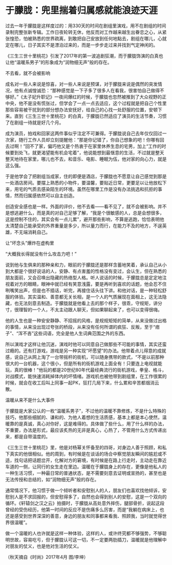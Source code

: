 # 于朦胧：兜里揣着归属感就能浪迹天涯

过去一年于朦胧是这样度过的：用330天的时间在剧组里演戏，用不在剧组的时间录制完整张新专辑。工作日夜轮转无休，他反而对工作越来越生出眷恋之心，从紧张惶恐，怕被熟悉的世界疏离，到敢把自己安放到任何地點去，剧组在哪儿，心就定在哪儿，日子其实不是漂泊过来的，而是一步步走过来并找到气定神闲的。 

《三生三世十里桃花》引发了2017年的第一波追剧狂潮，而于朦胧饰演的白真也让他“温暖系男子”的形象成为“润物细无声”般的存在。 

不去看，就不会被影响 

成名对一些人来说是惊喜，对一些人来说是预谋，对于朦胧来说是偶然的突发情况，他有点诚惶诚恐：“那种感觉是一下子多了很多人在看我，很害怕自己做得不够好。”《太子妃升职记》一夜间爆红的时候，于朦胧也忽然被推到了大众视野的正中央，他不是没有慌张过，但学会了一点一点去适应，这个过程就是把自己个性里那些容易被干扰到的部分想办法安抚好，给自己的心找一处舒服的位置，安顿下来。直到《三生三世十里桃花》的白真，于朦胧已然适应了演员的生活节奏，习惯了在剧组一待就是好几个月。 

成为演员，拍戏和回家这两件事似乎注定不可兼得。于朦胧说自己去年仅仅回过一次家，随行工作人员却立刻提醒他：“那是你记错了，你自己想象的吧！你哪有回去过啊！”回不了家，偏巧他又是个热衷于在家里休养生息的宅男，加上“工作的时候要到处飞，就更渴望能有机会宅着”，他说能想到最惬意的生活，不过就是整天整天地待在家里，哪儿也不去，和音乐、电影、睡眠为伍，他对家的向心力，就是这么强。 

于是他学会了把剧组当成家，住的即便是酒店，于朦胧也不愿意让自己感觉到那是一处酒店房间。要摆上熟悉的小物件，要温馨，要贴近日常，更要足以让他放松下来，用宅的气质去感染陌生的环境。虽然在哪里工作是没有办法挑选和抗拒的事情，然而归属感依然可以自主创造。 

创造安全感也是一样。外面的评价，他不去看——看不见了，就不会被影响。并不是想逃避什么，而是真的对自己足够了解，“我是个很敏感的人，总是会想很多，这是控制不住的，其实会有一点儿累”，避开那些影响，不算是逃跑，恰恰表明他太清楚自己能承受的外界重量是多少，所以量力而行，在能力不及的地方，不逞英雄，不无端消耗自己。 

让“坏念头”爆炸在虚构里 

“大概我长得就没有什么攻击力吧！” 

说到他与生俱来的那种亲和力，眼前的于朦胧还是那样含蓄地笑着，承认自己从小到大都是个很好说话的人，安静、有点害羞的性格没有变过，会认生，但在熟悉的朋友面前，又会召唤出隐藏的热络型人格。听人说话的时候，于朦胧总是定定地注视着对方的眼睛，眼神中就已经有笑意浅露，要是再听到喜欢的话题，他会忍不住咧嘴笑出声，但是也不插话，听完，再接住话头往下讲。和他对话，是一种轻松舒服的体验。其实温和、善意都无关长相，是一个人的气质展现在面相上，这无法隐藏，也无法刻意去制造。于朦胧就是他看上去的那个样子，很乖，守规矩，讲分寸，很理智的一个人，不太主动跟人聊天，但如果聊起来了，也可以变得很嗨。 

他的人生也是一种安安静静、不招摇的风格，是规规矩矩的简单，从来没做过出格的事情，从来没出现过夸张的桥段，从来没有任何所谓的疯狂、反叛，至于“痞子”、“浑不吝”这些词语，完全是他人生词典范围之外的东西。 

所以演戏才这样让他沉迷，演戏时他可以同意自己做那些不可能的事情，其实还蛮过瘾的。还有打游戏，游戏是另一种实现“坏愿望”的办法。他带着点儿得意的成就感，说自己从网上淘了一台带摇杆的街机，可以随身携带的款式，“不是以前那种很大的一台机器，这个很小，但是所有的街机游戏上面全有！只要连上电视就能玩，真的很棒！”他玩的都是20世纪80年代最经典流行的街机游戏，拳皇、格斗，对战模式，能快速消耗掉体内的坏情绪。游戏机也被他带到剧组里，在工作很累的时候，就会在收工后叫上同事一起PK，狂打几局下来，什么累和辛苦都烟消云散。 

温暖从来不是什么大事件 

于朦胧是大家公认的一枚“温暖系男子”，不过他的温暖不靠修炼，不是什么特殊的技巧，他那些细腻的、谦和的、为他人着想的生活质感，基本上都是本心使然，温暖靠的是真诚，真心对你好，这是难得的。具体做了些什么，用了什么样的办法，不重要，办法是形式，最应该炙热的无非是真心，心热了，不管用什么方式传递出来，都是自带温度的。 

《三生三世十里桃花》里，他是对杨幂关怀备至的四哥，对身边人善于照顾，和私下真实的他很相似。他的周到，有时候是在谈话的场合中察觉朋友瞬间的尴尬或不适，找句话把话题岔开，化解对方的窘境，有时候是在路上行走时，主动走在靠近车道的一侧，让同行的女生走在里边。温暖在于朦胧身上的存在，更像是他私人的一种生活习惯，一种最日常的普通状态，是不需要刻意去证明或宣扬的，甚至也是无法传授和总结的，如“润物细无声”般的存在。 

通常情况下，他习惯于做一个倾听者和安慰别人的人，朋友们也喜欢找他倾诉，安慰别人是不求回报的，但安慰得多了，自然也会得到别人的安慰，这是一个双向的循环。《轩辕剑之汉之云》拍摄时，于朦胧从高处意外摔伤，腿部骨折，说起这段曾经的受伤经历，他第一时间的反应不是伤痛多么厉害，而是“我躺在病床上，也还是感受到世界深深的善意，身边的朋友和同事都来看我、照顾我，当时就觉得世界很温暖”。 

做一个温暖的人也许就是这样一种体验，这样的人，或许终究都不够强势，不够聪明世故，容易吃亏，但于朦胧认可这一切，不一定要两肋插刀，温暖就是他理解中对朋友的仗义，也是他对生活的仗义。 

（秋天摘自《时尚》2017年4月 图/李坤）